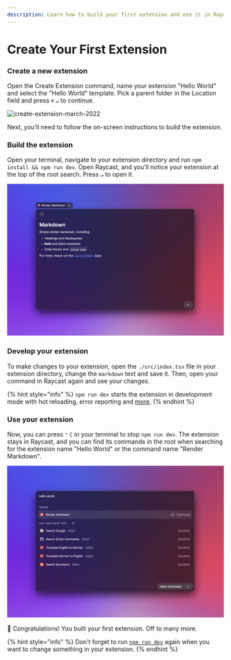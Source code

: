 ```yaml
---
description: Learn how to build your first extension and use it in Raycast.
---
```


# Create Your First Extension

### Create a new extension

Open the Create Extension command, name your extension "Hello World" and select the "Hello World" template. Pick a parent folder in the Location field and press `⌘` `↵` to continue.

<img width="1024" alt="create-extension-march-2022" src="https://user-images.githubusercontent.com/17166544/159986562-53cfb7f8-c1b1-4515-8196-65e642138795.png">

Next, you'll need to follow the on-screen instructions to build the extension.

### Build the extension

Open your terminal, navigate to your extension directory and run `npm install && npm run dev`. Open Raycast, and you'll notice your extension at the top of the root search. Press `↵` to open it.

![Your first extension](../.gitbook/assets/basics-build-extension.png)


### Develop your extension

To make changes to your extension, open the `./src/index.tsx` file in your extension directory, change the `markdown` text and save it. Then, open your command in Raycast again and see your changes.

{% hint style="info" %}
`npm run dev` starts the extension in development mode with hot reloading, error reporting and [more](../information/cli.md#development).
{% endhint %}

### Use your extension

Now, you can press `⌃` `C` in your terminal to stop `npm run dev`. The extension stays in Raycast, and you can find its commands in the root when searching for the extension name "Hello World" or the command name "Render Markdown".

![Find your extension in the root search](../.gitbook/assets/basics-use-extension.png)

🎉 Congratulations! You built your first extension. Off to many more.

{% hint style="info" %}
Don't forget to run [`npm run dev`](../information/cli.md#development) again when you want to change something in your extension.
{% endhint %}
